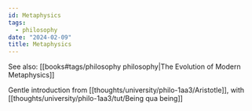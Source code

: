 ```yaml
---
id: Metaphysics
tags:
  - philosophy
date: "2024-02-09"
title: Metaphysics
---
```


See also: [[books#tags/philosophy philosophy|The Evolution of Modern Metaphysics]]

Gentle introduction from [[thoughts/university/philo-1aa3/Aristotle]], with [[thoughts/university/philo-1aa3/tut/Being qua being]]
